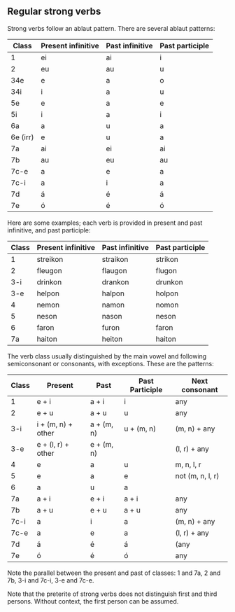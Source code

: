 ## Regular strong verbs

Strong verbs follow an ablaut pattern. There are several ablaut patterns:

| Class    | Present infinitive | Past infinitive | Past participle |
| -------- | ------------------ | --------------- | --------------- |
| 1        | ei                 | ai              | i               |
| 2        | eu                 | au              | u               |
| 34e      | e                  | a               | o               |
| 34i      | i                  | a               | u               |
| 5e       | e                  | a               | e               |
| 5i       | i                  | a               | i               |
| 6a       | a                  | u               | a               |
| 6e (irr) | e                  | u               | a               |
| 7a       | ai                 | ei              | ai              |
| 7b       | au                 | eu              | au              |
| 7c-e     | a                  | e               | a               |
| 7c-i     | a                  | i               | a               |
| 7d       | á                  | é               | á               |
| 7e       | ó                  | é               | ó               |

Here are some examples; each verb is provided in present and past infinitive,
and past participle:

| Class | Present infinitive | Past infinitive | Past participle |
| ----- | ------------------ | --------------- | --------------- |
| 1     | streikon           | straikon        | strikon         |
| 2     | fleugon            | flaugon         | flugon          |
| 3-i   | drinkon            | drankon         | drunkon         |
| 3-e   | helpon             | halpon          | holpon          |
| 4     | nemon              | namon           | nomon           |
| 5     | neson              | nason           | neson           |
| 6     | faron              | furon           | faron           |
| 7a    | haiton             | heiton          | haiton          |

The verb class usually distinguished by the main vowel and following
semiconsonant or consonants, with exceptions. These are the patterns:

| Class | Present            | Past       | Past Participle | Next consonant   |
| ----- | ------------------ | ---------- | --------------- | ---------------- |
| 1     | e + i              | a + i      | i               | any              |
| 2     | e + u              | a + u      | u               | any              |
| 3-i   | i + (m, n) + other | a + (m, n) | u + (m, n)      | (m, n) + any     |
| 3-e   | e + (l, r) + other | e + (m, n) |                 | (l, r) + any     |
| 4     | e                  | a          | u               | m, n, l, r       |
| 5     | e                  | a          | e               | not (m, n, l, r) |
| 6     | a                  | u          | a               |                  |
| 7a    | a + i              | e + i      | a + i           | any              |
| 7b    | a + u              | e + u      | a + u           | any              |
| 7c-i  | a                  | i          | a               | (m, n) + any     |
| 7c-e  | a                  | e          | a               | (l, r) + any     |
| 7d    | á                  | é          | á               | (any             |
| 7e    | ó                  | é          | ó               | any              |

Note the parallel between the present and past of classes: 1 and 7a, 2 and 7b,
3-i and 7c-i, 3-e and 7c-e.

Note that the preterite of strong verbs does not distinguish first and third
persons. Without context, the first person can be assumed.

